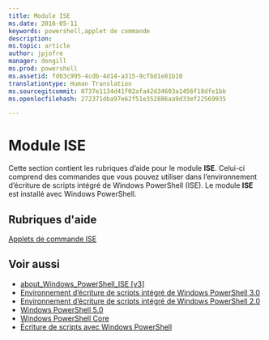 ```yaml
---
title: Module ISE
ms.date: 2016-05-11
keywords: powershell,applet de commande
description: 
ms.topic: article
author: jpjofre
manager: dongill
ms.prod: powershell
ms.assetid: fd03c995-4cdb-4d14-a315-9cfbd1e81b10
translationtype: Human Translation
ms.sourcegitcommit: 0737e1134d41f02afa42d34603a1456f18dfe1bb
ms.openlocfilehash: 272371dba97e62f51e352886aa9d33ef22569935

---
```


# Module ISE
Cette section contient les rubriques d’aide pour le module **ISE**. Celui-ci comprend des commandes que vous pouvez utiliser dans l’environnement d’écriture de scripts intégré de Windows PowerShell (ISE). Le module **ISE** est installé avec Windows PowerShell.

## Rubriques d'aide
[Applets de commande ISE](http://go.microsoft.com/fwlink/?LinkID=254686)

## Voir aussi
- [about_Windows_PowerShell_ISE [v3]](https://technet.microsoft.com/en-us/library/dfa54d47-60c6-4fff-8197-c747e8d411bb)
- [Environnement d’écriture de scripts intégré de Windows PowerShell 3.0](http://go.microsoft.com/fwlink/?LinkId=254681)
- [Environnement d’écriture de scripts intégré de Windows PowerShell 2.0](http://go.microsoft.com/fwlink/?LinkID=238569)
- [Windows PowerShell 5.0](../core-modules/Windows-PowerShell-5.0.md)
- [Windows PowerShell Core](https://technet.microsoft.com/en-us/library/4b75f1e4-f327-48f3-92ab-bf5435094d41)
- [Écriture de scripts avec Windows PowerShell](../../getting-started/fundamental/Scripting-with-Windows-PowerShell.md)




<!--HONumber=Sep16_HO3-->


